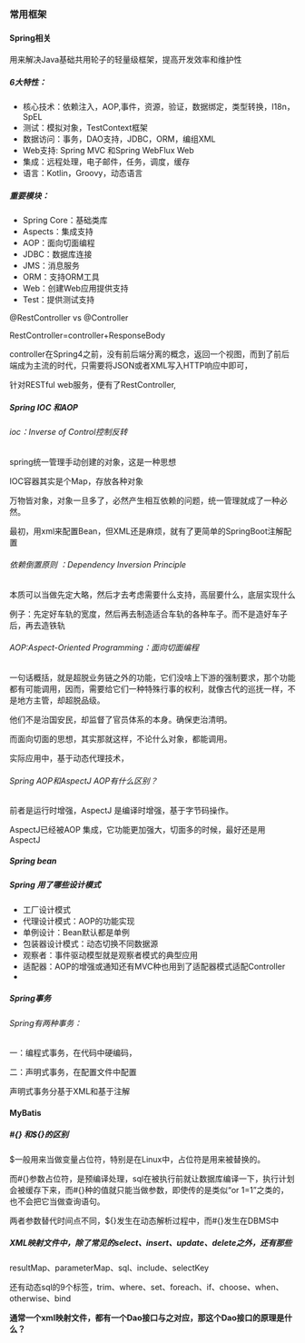 ### 常用框架

#### Spring相关

用来解决Java基础共用轮子的轻量级框架，提高开发效率和维护性

##### 6大特性：

- 核心技术：依赖注入，AOP,事件，资源，验证，数据绑定，类型转换，I18n，SpEL
- 测试：模拟对象，TestContext框架
- 数据访问：事务，DAO支持，JDBC，ORM，编组XML
- Web支持: Spring MVC 和Spring WebFlux Web
- 集成：远程处理，电子邮件，任务，调度，缓存
- 语言：Kotlin，Groovy，动态语言

##### 重要模块：

- Spring Core：基础类库
- Aspects：集成支持
- AOP：面向切面编程
- JDBC：数据库连接
- JMS：消息服务
- ORM：支持ORM工具
- Web：创建Web应用提供支持
- Test：提供测试支持

@RestController vs @Controller

RestController=controller+ResponseBody

controller在Spring4之前，没有前后端分离的概念，返回一个视图，而到了前后端成为主流的时代，只需要将JSON或者XML写入HTTP响应中即可，

针对RESTful web服务，便有了RestController,

##### Spring IOC 和AOP

###### ioc：Inverse of Control控制反转

spring统一管理手动创建的对象，这是一种思想

IOC容器其实是个Map，存放各种对象

万物皆对象，对象一旦多了，必然产生相互依赖的问题，统一管理就成了一种必然。

最初，用xml来配置Bean，但XML还是麻烦，就有了更简单的SpringBoot注解配置

###### 依赖倒置原则 ：Dependency Inversion Principle

本质可以当做先定大略，然后才去考虑需要什么支持，高层要什么，底层实现什么

例子：先定好车轨的宽度，然后再去制造适合车轨的各种车子。而不是造好车子后，再去造铁轨

###### AOP:Aspect-Oriented Programming：面向切面编程

一句话概括，就是超脱业务链之外的功能，它们没啥上下游的强制要求，那个功能都有可能调用，因而，需要给它们一种特殊行事的权利，就像古代的巡抚一样，不是地方主管，却超脱品级。

他们不是治国安民，却监督了官员体系的本身。确保吏治清明。

而面向切面的思想，其实那就这样，不论什么对象，都能调用。

实际应用中，基于动态代理技术，

###### Spring AOP和AspectJ AOP有什么区别？

前者是运行时增强，AspectJ 是编译时增强，基于字节码操作。

AspectJ已经被AOP 集成，它功能更加强大，切面多的时候，最好还是用AspectJ

##### Spring bean

##### Spring 用了哪些设计模式

- 工厂设计模式
- 代理设计模式：AOP的功能实现
- 单例设计：Bean默认都是单例
- 包装器设计模式：动态切换不同数据源
- 观察者：事件驱动模型就是观察者模式的典型应用
- 适配器：AOP的增强或通知还有MVC种也用到了适配器模式适配Controller
- 

##### Spring事务

###### Spring有两种事务：

一：编程式事务，在代码中硬编码，

二：声明式事务，在配置文件中配置

声明式事务分基于XML和基于注解

#### MyBatis

##### #{} 和${}的区别

$一般用来当做变量占位符，特别是在Linux中，占位符是用来被替换的。

而#{}参数占位符，是预编译处理，sql在被执行前就让数据库编译一下，执行计划会被缓存下来，而#{}种的值就只能当做参数，即使传的是类似“or 1=1”之类的，也不会把它当做查询语句。

两者参数替代时间点不同，${}发生在动态解析过程中，而#{}发生在DBMS中

##### XML映射文件中，除了常见的select、insert、update、delete之外，还有那些

resultMap、parameterMap、sql、include、selectKey

还有动态sql的9个标签，trim、where、set、foreach、if、choose、when、otherwise、bind

**通常一个xml映射文件，都有一个Dao接口与之对应，那这个Dao接口的原理是什么？**











